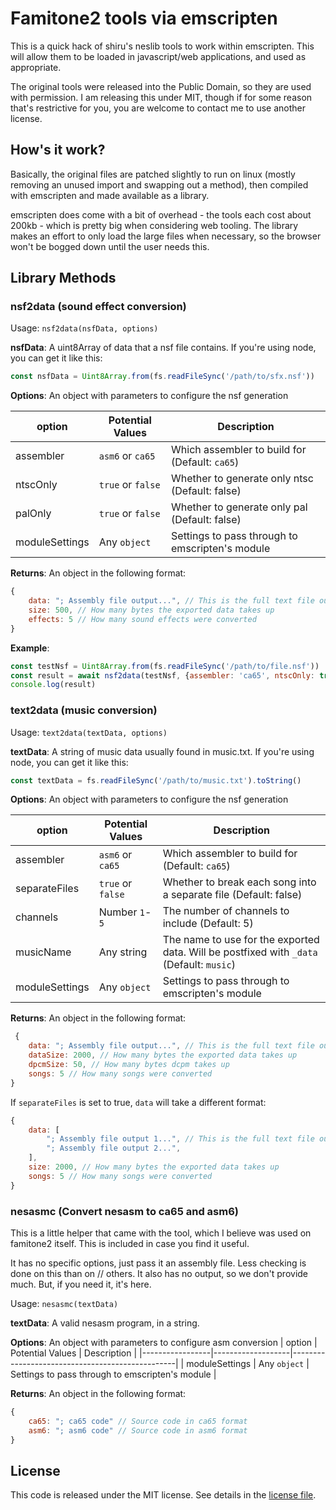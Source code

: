# Famitone2 tools via emscripten

This is a quick hack of shiru's neslib tools to work within emscripten. This will allow them to be loaded
in javascript/web applications, and used as appropriate. 

The original tools were released into the Public Domain, so they are used with permission. I am releasing
this under MIT, though if for some reason that's restrictive for you, you are welcome to contact me to use
another license. 

## How's it work?

Basically, the original files are patched slightly to run on linux (mostly removing an unused import and swapping
out a method), then compiled with emscripten and made available as a library.

emscripten does come with a bit of overhead - the tools each cost about 200kb - which is pretty big when considering
web tooling. The library makes an effort to only load the large files when necessary, so the browser won't be bogged
down until the user needs this.

## Library Methods

### nsf2data (sound effect conversion)

Usage: `nsf2data(nsfData, options)`

**nsfData**: A uint8Array of data that a nsf file contains. If you're using node, you can get it like this:
```javascript
const nsfData = Uint8Array.from(fs.readFileSync('/path/to/sfx.nsf'))
```

**Options**: An object with parameters to configure the nsf generation

| option         | Potential Values | Description                                    |
|----------------|------------------|------------------------------------------------|
| assembler      | `asm6` or `ca65` | Which assembler to build for (Default: `ca65`) |
| ntscOnly       | `true` or `false`| Whether to generate only ntsc (Default: false) |
| palOnly        | `true` or `false`| Whether to generate only pal (Default: false)  |
| moduleSettings | Any `object`     | Settings to pass through to emscripten's module|

**Returns**: An object in the following format:
```javascript
{
    data: "; Assembly file output...", // This is the full text file output, in string form
    size: 500, // How many bytes the exported data takes up
    effects: 5 // How many sound effects were converted
}
```

**Example**:
```javascript
const testNsf = Uint8Array.from(fs.readFileSync('/path/to/file.nsf'))
const result = await nsf2data(testNsf, {assembler: 'ca65', ntscOnly: true})
console.log(result)
```

### text2data (music conversion)

Usage: `text2data(textData, options)`

**textData**: A string of music data usually found in music.txt. If you're using node, you can get it like this:
```javascript
const textData = fs.readFileSync('/path/to/music.txt').toString()
```

**Options**: An object with parameters to configure the nsf generation

| option          | Potential Values  | Description                                                      |
|-----------------|-------------------|------------------------------------------------------------------|
| assembler       | `asm6` or `ca65`  | Which assembler to build for (Default: `ca65`)                   |
| separateFiles   | `true` or `false` | Whether to break each song into a separate file (Default: false) |
| channels        | Number `1`-`5`    | The number of channels to include (Default: 5)                   |
| musicName       | Any string        | The name to use for the exported data. Will be postfixed with `_data` (Default: `music`) |
| moduleSettings  | Any `object`      | Settings to pass through to emscripten's module |


**Returns**: An object in the following format:
```javascript
 {
    data: "; Assembly file output...", // This is the full text file output, in string form
    dataSize: 2000, // How many bytes the exported data takes up
    dpcmSize: 50, // How many bytes dcpm takes up 
    songs: 5 // How many songs were converted
}
```

If `separateFiles` is set to true, `data` will take a different format: 

```javascript
{
    data: [
        "; Assembly file output 1...", // This is the full text file output, in string form
        "; Assembly file output 2...",
    ],
    size: 2000, // How many bytes the exported data takes up
    songs: 5 // How many songs were converted
}
```

### nesasmc (Convert nesasm to ca65 and asm6)

This is a little helper that came with the tool, which I believe was used on famitone2 itself.
This is included in case you find it useful. 

It has no specific options, just pass it an assembly file. Less checking is done on this than on
// others. It also has no output, so we don't provide much. But, if you need it, it's here.

Usage: `nesasmc(textData)`

**textData**: A valid nesasm program, in a string.

**Options**: An object with parameters to configure asm conversion
| option          | Potential Values  | Description                                     |
|-----------------|-------------------|-------------------------------------------------|
| moduleSettings  | Any `object`      | Settings to pass through to emscripten's module |


**Returns**: An object in the following format:
```javascript
{
    ca65: "; ca65 code" // Source code in ca65 format
    asm6: "; asm6 code" // Source code in asm6 format
}
```

## License 

This code is released under the MIT license. See details in the [license file](./LICENSE).